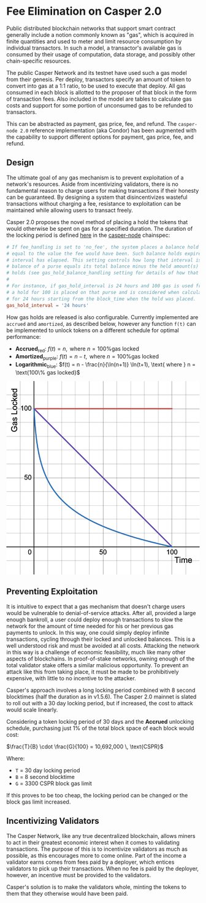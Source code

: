 # Fee Elimination on Casper 2.0

Public distributed blockchain networks that support smart contract generally include a notion commonly known as "gas", which is acquired in finite quantities and used to meter and limit resource consumption by individual transactors. In such a model, a transactor's available gas is consumed by their usage of computation, data storage, and possibly other chain-specific resources. 

The public Casper Network and its testnet have used such a gas model from their genesis. Per deploy, transactors specify an amount of token to convert into gas at a 1:1 ratio, to be used to execute that deploy. All gas consumed in each block is allotted to the proposer of that block in the form of transaction fees. Also included in the model are tables to calculate gas costs and support for some portion of unconsumed gas to be refunded to transactors. 

This can be abstracted as payment, gas price, fee, and refund. The `casper-node 2.0` reference implementation (aka Condor) has been augmented with the capability to support different options for payment, gas price, fee, and refund. 

## Design
The ultimate goal of any gas mechanism is to prevent exploitation of a network's resources. Aside from incentivizing validators, there is no fundamental reason to charge users for making transactions if their honesty can be guaranteed. By designing a system that disincentivizes wasteful transactions without charging a fee, resistance to exploitation can be maintained while allowing users to transact freely.

Casper 2.0 proposes the novel method of placing a hold the tokens that would otherwise be spent on gas for a specified duration. The duration of the locking period is defined [here](https://github.com/casper-network/casper-node/blob/feat-2.0/resources/production/chainspec.toml#L166) in the [casper-node](https://github.com/casper-network/casper-node) chainspec:

```toml
# If fee_handling is set to 'no_fee', the system places a balance hold on the payer
# equal to the value the fee would have been. Such balance holds expire after a time
# interval has elapsed. This setting controls how long that interval is. The available
# balance of a purse equals its total balance minus the held amount(s) of non-expired
# holds (see gas_hold_balance_handling setting for details of how that is calculated).
#
# For instance, if gas_hold_interval is 24 hours and 100 gas is used from a purse,
# a hold for 100 is placed on that purse and is considered when calculating total balance
# for 24 hours starting from the block_time when the hold was placed.
gas_hold_interval = '24 hours'
```

How gas holds are released is also configurable. Currently implemented are `accrued` and `amortized`, as described below, however any function `f(t)` can be implemented to unlock tokens on a different schedule for optimal performance:

* **Accrued**<sub>red</sub>: $f(t) = n, \text{ where } n = \text{100\% gas locked}$
* **Amortized**<sub>purple</sub>: $f(t) = n - t, \text{ where } n = \text{100\% gas locked}$
* **Logarithmic**<sub>blue</sub>: $f(t) = n - \frac{n}{\ln(n+1)} \ln(t+1), \text{ where } n = \text{100\% gas locked}$

![Gas locked over time](desmos-graph.png "Gas locked over time")

## Preventing Exploitation

It is intuitive to expect that a gas mechanism that doesn't charge users would be vulnerable to denial-of-service attacks. After all, provided a large enough bankroll, a user could deploy enough transactions to slow the network for the amount of time needed for his or her previous gas payments to unlock. In this way, one could simply deploy infinite transactions, cycling through their locked and unlocked balances. This is a well understood risk and must be avoided at all costs. Attacking the network in this way is a challenge of economic feasibility, much like many other aspects of blockchains. In proof-of-stake networks, owning enough of the total validator stake offers a similar malicious opportunity. To prevent an attack like this from taking place, it must be made to be prohibitively expensive, with little to no incentive to the attacker.

Casper's approach involves a long locking period combined with 8 second blocktimes (half the duration as in v1.5.6). The Casper 2.0 mainnet is slated to roll out with a 30 day locking period, but if increased, the cost to attack would scale linearly.

Considering a token locking period of 30 days and the **Accrued** unlocking schedule, purchasing just 1% of the total block space of each block would cost:

$\frac{T}{B} \cdot \frac{G}{100} = 10,692,000 \, \text{CSPR}$

Where:

* `T` = 30 day locking period
* `B` = 8 second blocktime
* `G` = 3300 CSPR block gas limit

If this proves to be too cheap, the locking period can be changed or the block gas limit increased.

## Incentivizing Validators

The Casper Network, like any true decentralized blockchain, allows miners to act in their greatest economic interest when it comes to validating transactions. The purpose of this is to incentivize validators as much as possible, as this encourages more to come online. Part of the income a validator earns comes from fees paid by a deployer, which entices validators to pick up their transactions. When no fee is paid by the deployer, however, an incentive must be provided to the validators.

Casper's solution is to make the validators whole, minting the tokens to them that they otherwise would have been paid.
